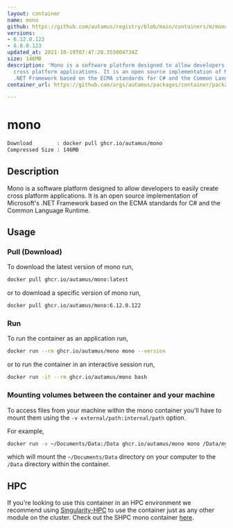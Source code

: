 ```yaml
---
layout: container
name: mono
github: https://github.com/autamus/registry/blob/main/containers/m/mono/spack.yaml
versions:
- 6.12.0.122
- 6.8.0.123
updated_at: 2021-10-19T07:47:28.355004734Z
size: 146MB
description: 'Mono is a software platform designed to allow developers to easily create
  cross platform applications. It is an open source implementation of Microsoft''s
  .NET Framework based on the ECMA standards for C# and the Common Language Runtime. '
container_url: https://github.com/orgs/autamus/packages/container/package/mono

---
```

# mono
```bash 
Download        : docker pull ghcr.io/autamus/mono
Compressed Size : 146MB
```

## Description
Mono is a software platform designed to allow developers to easily create cross platform applications. It is an open source implementation of Microsoft's .NET Framework based on the ECMA standards for C# and the Common Language Runtime. 

## Usage
### Pull (Download)
To download the latest version of mono run,

```bash
docker pull ghcr.io/autamus/mono:latest
```

or to download a specific version of mono run,

```bash
docker pull ghcr.io/autamus/mono:6.12.0.122
```
### Run
To run the container as an application run,
```bash
docker run --rm ghcr.io/autamus/mono mono --version
```

or to run the container in an interactive session run,
```bash
docker run -it --rm ghcr.io/autamus/mono bash
```

### Mounting volumes between the container and your machine
To access files from your machine within the mono container you'll have to mount them using the `-v external/path:internal/path` option.

For example,
```bash
docker run -v ~/Documents/Data:/Data ghcr.io/autamus/mono mono /Data/myData.csv
```
which will mount the `~/Documents/Data` directory on your computer to the `/Data` directory within the container.

## HPC
If you're looking to use this container in an HPC environment we recommend using [Singularity-HPC](https://singularity-hpc.readthedocs.io) to use the container just as any other module on the cluster. Check out the SHPC mono container [here](https://singularityhub.github.io/singularity-hpc/r/ghcr.io-autamus-mono/).